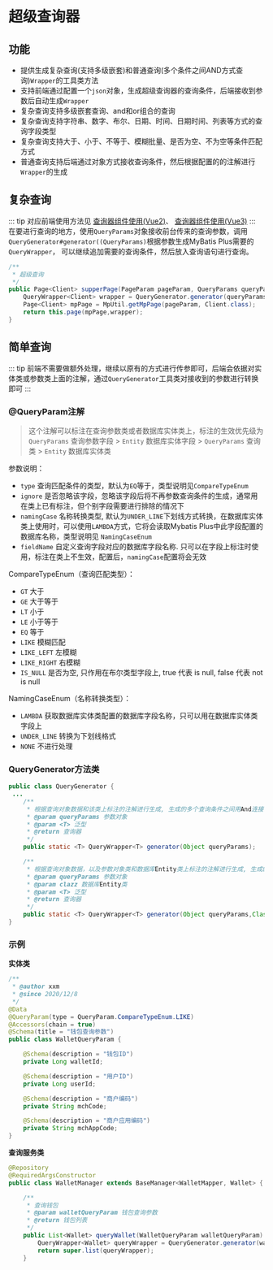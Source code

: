 # 超级查询器
## 功能
- 提供生成复杂查询(支持多级嵌套)和普通查询(多个条件之间AND方式查询)`Wrapper`的工具类方法
- 支持前端通过配置一个`json`对象，生成超级查询器的查询条件，后端接收到参数后自动生成`Wrapper`
- 复杂查询支持多级嵌套查询、and和or组合的查询
- 复杂查询支持字符串、数字、布尔、日期、时间、日期时间、列表等方式的查询字段类型
- 复杂查询支持大于、小于、不等于、模糊批量、是否为空、不为空等条件匹配方式
- 普通查询支持后端通过对象方式接收查询条件，然后根据配置的的注解进行`Wrapper`的生成
## 复杂查询
::: tip
对应前端使用方法见 [查询器组件使用(Vue2)](/platform/front/vue2/查询器组件使用.md)、 [查询器组件使用(Vue3)](/platform/front/vue2/查询器组件使用.md)
:::
在要进行查询的地方，使用`QueryParams`对象接收前台传来的查询参数，调用`QueryGenerator#generator((QueryParams)`根据参数生成MyBatis Plus需要的`QueryWrapper`，
可以继续追加需要的查询条件，然后放入查询语句进行查询。
```java
/**
 * 超级查询
 */
public Page<Client> supperPage(PageParam pageParam, QueryParams queryParams) {
    QueryWrapper<Client> wrapper = QueryGenerator.generator(queryParams);
    Page<Client> mpPage = MpUtil.getMpPage(pageParam, Client.class);
    return this.page(mpPage,wrapper);
}
```
## 简单查询
::: tip
前端不需要做额外处理，继续以原有的方式进行传参即可，后端会依据对实体类或参数类上面的注解，通过`QueryGenerator`工具类对接收到的参数进行转换即可
:::
### @QueryParam注解
> 这个注解可以标注在查询参数类或者数据库实体类上，标注的生效优先级为  `QueryParams` 查询参数字段 > `Entity` 数据库实体字段 > `QueryParams` 查询类 > `Entity` 数据库实体类

参数说明：
- `type` 查询匹配条件的类型，默认为`EQ`等于，类型说明见`CompareTypeEnum`
- `ignore` 是否忽略该字段，忽略该字段后将不再参数查询条件的生成，通常用在类上已有标注，但个别字段需要进行排除的情况下
- `namingCase` 名称转换类型, 默认为`UNDER_LINE`下划线方式转换，在数据库实体类上使用时，可以使用`LAMBDA`方式，它将会读取Mybatis Plus中此字段配置的数据库名称，类型说明见 `NamingCaseEnum`
- `fieldName` 自定义查询字段对应的数据库字段名称. 只可以在字段上标注时使用，标注在类上不生效，配置后，`namingCase`配置将会无效

CompareTypeEnum（查询匹配类型）：
- `GT` 大于
- `GE` 大于等于
- `LT` 小于
- `LE` 小于等于
- `EQ` 等于
- `LIKE` 模糊匹配
- `LIKE_LEFT` 左模糊
- `LIKE_RIGHT` 右模糊
- `IS_NULL` 是否为空, 只作用在布尔类型字段上, true 代表 is null, false 代表 not is null

NamingCaseEnum（名称转换类型）：
- `LAMBDA`  获取数据库实体类配置的数据库字段名称，只可以用在数据库实体类字段上
- `UNDER_LINE` 转换为下划线格式
- `NONE` 不进行处理

### QueryGenerator方法类
```java
public class QueryGenerator {
 ...
    /**
     * 根据查询对象数据和该类上标注的注解进行生成, 生成的多个查询条件之间用And连接
     * @param queryParams 参数对象
     * @param <T> 泛型
     * @return 查询器
     */
    public static <T> QueryWrapper<T> generator(Object queryParams);

    /**
     * 根据查询对象数据，以及参数对象类和数据库Entity类上标注的注解进行生成, 生成的多个查询条件之间用And连接
     * @param queryParams 参数对象
     * @param clazz 数据库Entity类
     * @param <T> 泛型
     * @return 查询器
     */
    public static <T> QueryWrapper<T> generator(Object queryParams,Class<T> clazz);
}

```
### 示例
**实体类**
```java
/**
 * @author xxm
 * @since 2020/12/8
 */
@Data
@QueryParam(type = QueryParam.CompareTypeEnum.LIKE)
@Accessors(chain = true)
@Schema(title = "钱包查询参数")
public class WalletQueryParam {

    @Schema(description = "钱包ID")
    private Long walletId;

    @Schema(description = "用户ID")
    private Long userId;

    @Schema(description = "商户编码")
    private String mchCode;

    @Schema(description = "商户应用编码")
    private String mchAppCode;
}
```
**查询服务类**
```java
@Repository
@RequiredArgsConstructor
public class WalletManager extends BaseManager<WalletMapper, Wallet> {

    /**
     * 查询钱包
     * @param walletQueryParam 钱包查询参数
     * @return 钱包列表
     */
    public List<Wallet> queryWallet(WalletQueryParam walletQueryParam) {
        QueryWrapper<Wallet> queryWrapper = QueryGenerator.generator(walletQueryParam);
        return super.list(queryWrapper);
    }
```